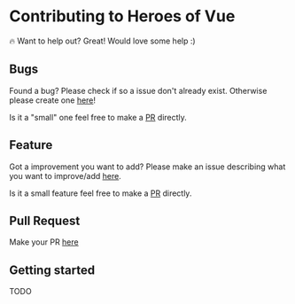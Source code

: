 # Contributing to Heroes of Vue

:fire: Want to help out? Great! Would love some help :)

## Bugs

Found a bug? Please check if so a issue don't already exist. Otherwise please create one [here](https://github.com/lindgr3n/heroes-of-vue/issues)!

Is it a "small" one feel free to make a [PR](#pull-request) directly.

## Feature

Got a improvement you want to add? Please make an issue describing what you want to improve/add [here](https://github.com/lindgr3n/heroes-of-vue/issues).

Is it a small feature feel free to make a [PR](#pull-request) directly.

## Pull Request

Make your PR [here](https://github.com/lindgr3n/heroes-of-vue/pulls)

## Getting started

TODO
